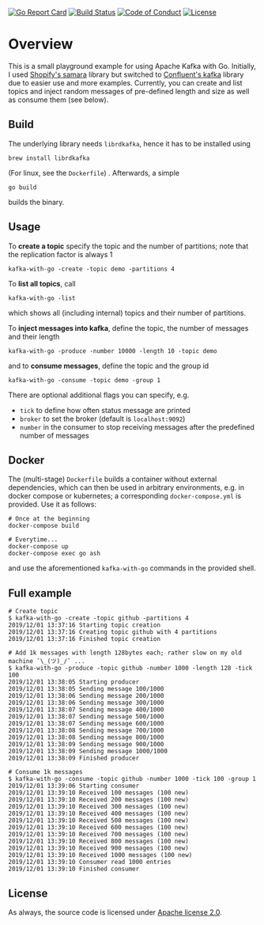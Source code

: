 [![Go Report Card](https://goreportcard.com/badge/github.com/mlesniak/kafka-with-go)](https://goreportcard.com/report/github.com/mlesniak/kafka-with-go)
[![Build Status](https://github.com/mlesniak/kafka-with-go/workflows/Go/badge.svg)](https://github.com/mlesniak/kafka-with-go/actions?query=workflow%3AGo)
[![Code of Conduct](https://img.shields.io/badge/%E2%9D%A4-code%20of%20conduct-orange.svg?style=flat)](CODE_OF_CONDUCT.md)
[![License](https://img.shields.io/badge/License-Apache%202.0-blue.svg)](https://raw.githubusercontent.com/mlesniak/kafka-with-go/master/LICENSE)

# Overview

This is a small playground example for using Apache Kafka with Go. Initially, I used [Shopify's samara](https://github.com/Shopify/sarama)
library but switched
to [Confluent's kafka](https://github.com/confluentinc/confluent-kafka-go) library due to easier use and more examples. Currently, you can create and list topics and inject random
messages  of pre-defined length and size as well as consume them (see below).

## Build

The underlying library needs `librdkafka`, hence it has to be installed using

    brew install librdkafka
    
(For linux, see the `Dockerfile`) . Afterwards, a simple

    go build
    
builds the binary.

## Usage  

To **create a topic** specify the topic and the number of partitions; note that the replication factor is always 1

    kafka-with-go -create -topic demo -partitions 4
    
To **list all topics**, call 

    kafka-with-go -list
    
which shows all (including internal) topics and their number of partitions.

To **inject messages into kafka**, define the topic, the number of messages and their length

    kafka-with-go -produce -number 10000 -length 10 -topic demo
    
and to **consume messages**, define the topic and the group id

    kafka-with-go -consume -topic demo -group 1                

There are optional additional flags you can specify, e.g.

- `tick` to define how often status message are printed
- `broker` to set the broker (default is `localhost:9092`)
- `number` in the consumer to stop receiving messages after the predefined number of messages
  
## Docker

The (multi-stage) `Dockerfile` builds a container without external dependencies, which can then be used in arbitrary
environments, e.g. in docker compose or kubernetes; a corresponding `docker-compose.yml` is provided. Use it as follows: 

    # Once at the beginning
    docker-compose build
    
    # Everytime...
    docker-compose up
    docker-compose exec go ash
    
and use the aforementioned `kafka-with-go` commands in the provided shell. 

## Full example

    # Create topic
    $ kafka-with-go -create -topic github -partitions 4
    2019/12/01 13:37:16 Starting topic creation
    2019/12/01 13:37:16 Creating topic github with 4 partitions
    2019/12/01 13:37:16 Finished topic creation
    
    # Add 1k messages with length 128bytes each; rather slow on my old machine ¯\_(ツ)_/¯ ... 
    $ kafka-with-go -produce -topic github -number 1000 -length 128 -tick 100
    2019/12/01 13:38:05 Starting producer
    2019/12/01 13:38:05 Sending message 100/1000
    2019/12/01 13:38:06 Sending message 200/1000
    2019/12/01 13:38:06 Sending message 300/1000
    2019/12/01 13:38:07 Sending message 400/1000
    2019/12/01 13:38:07 Sending message 500/1000
    2019/12/01 13:38:07 Sending message 600/1000
    2019/12/01 13:38:08 Sending message 700/1000
    2019/12/01 13:38:08 Sending message 800/1000
    2019/12/01 13:38:09 Sending message 900/1000
    2019/12/01 13:38:09 Sending message 1000/1000
    2019/12/01 13:38:09 Finished producer
    
    # Consume 1k messages
    $ kafka-with-go -consume -topic github -number 1000 -tick 100 -group 1
    2019/12/01 13:39:06 Starting consumer
    2019/12/01 13:39:10 Received 100 messages (100 new)
    2019/12/01 13:39:10 Received 200 messages (100 new)
    2019/12/01 13:39:10 Received 300 messages (100 new)
    2019/12/01 13:39:10 Received 400 messages (100 new)
    2019/12/01 13:39:10 Received 500 messages (100 new)
    2019/12/01 13:39:10 Received 600 messages (100 new)
    2019/12/01 13:39:10 Received 700 messages (100 new)
    2019/12/01 13:39:10 Received 800 messages (100 new)
    2019/12/01 13:39:10 Received 900 messages (100 new)
    2019/12/01 13:39:10 Received 1000 messages (100 new)
    2019/12/01 13:39:10 Consumer read 1000 entries
    2019/12/01 13:39:10 Finished consumer   

## License

As always, the source code is licensed under [Apache license 2.0](https://raw.githubusercontent.com/mlesniak/kafka-with-go/master/LICENSE).
